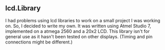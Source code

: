 ## lcd.Library

I had problems using lcd libraries to work on a small project I was working on. So, I decided to write my own.
It was written using Atmel Studio 7, implemented on a atmega 2560 and a 20x2 LCD. This library isn't for general use as it hasn't been tested on other displays. (Timing and pin connections might be different.)

